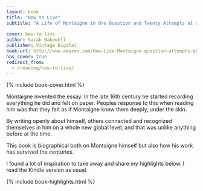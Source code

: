 ```yaml
---
layout: book
title: "How to Live"
subtitle: "A Life of Montaigne in One Question and Twenty Attempts at an Answer"
 
cover: how-to-live
author: Sarah Bakewell
publisher: Vintage Digital
book-url: http://www.amazon.com/How-Live-Montaigne-question-attempts-ebook/dp/B004URRVBK/
has_cover: true
redirect_from:
  - /reading/how-to-live/
---
```

{% include book-cover.html %}

Montaigne invented the essay. In the late 16th century he started recording everything he did and felt on paper. Peoples response to this when reading him was that they felt as if Montaigne knew them deeply, under the skin.

By writing openly about himself, others connected and recognized themselves in him on a whole new global level, and that was unlike anything before at the time.

This book is biographical both on Montaigne himself but also how his work has survived the centuries.

I found a lot of inspiration to take away and share my highlights below. I read the Kindle version as usual.

{% include book-highlights.html %}

